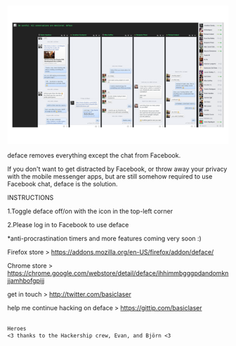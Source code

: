 
![deface running in chrome on OSX](img/facedeck.png)

deface removes everything except the chat from Facebook.

If you don't want to get distracted by Facebook, or throw away your privacy with the mobile messenger apps,
but are still somehow required to use Facebook chat, deface is the solution.

<stron>INSTRUCTIONS</stron>

1.Toggle deface off/on with the icon in the top-left corner

2.Please log in to Facebook to use deface

*anti-procrastination timers and more features coming very soon :) 


Firefox store > https://addons.mozilla.org/en-US/firefox/addon/deface/

Chrome store > https://chrome.google.com/webstore/detail/deface/ihhimmbgggpdandomknjjamhbofgpijj

get in touch > 
http://twitter.com/basiclaser

help me continue hacking on deface > 
https://gittip.com/basiclaser

```

Heroes
<3 thanks to the Hackership crew, Evan, and Björn <3
